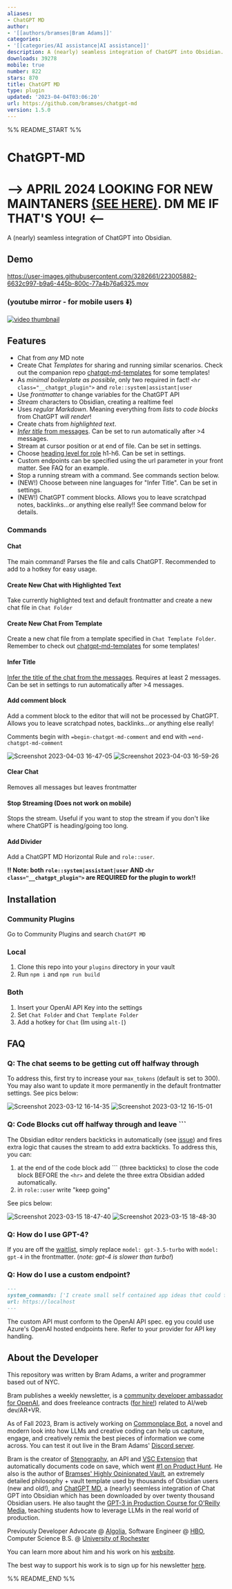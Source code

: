 ```yaml
---
aliases:
- ChatGPT MD
author:
- '[[authors/bramses|Bram Adams]]'
categories:
- '[[categories/AI assistance|AI assistance]]'
description: A (nearly) seamless integration of ChatGPT into Obsidian.
downloads: 39278
mobile: true
number: 822
stars: 870
title: ChatGPT MD
type: plugin
updated: '2023-04-04T03:06:20'
url: https://github.com/bramses/chatgpt-md
version: 1.5.0
---
```


%% README_START %%




# ChatGPT-MD

# --> APRIL 2024 LOOKING FOR NEW MAINTANERS [(SEE HERE)](https://github.com/bramses/chatgpt-md/pull/100#issuecomment-2085337331). DM ME IF THAT'S YOU! <-- 


A (nearly) seamless integration of ChatGPT into Obsidian.

## Demo

https://user-images.githubusercontent.com/3282661/223005882-6632c997-b9a6-445b-800c-77a4b76a6325.mov

### (youtube mirror - for mobile users ⬇️)

[![video thumbnail](https://raw.githubusercontent.com/bramses/chatgpt-md/HEAD/video-thumbnail.png)](https://youtu.be/CxDlol_DDI8)

## Features

- Chat from *any* MD note
- Create Chat *Templates* for sharing and running similar scenarios. Check out the companion repo [chatgpt-md-templates](https://github.com/bramses/chatgpt-md-templates) for some templates!
- As *minimal boilerplate as possible*, only two required in fact! `<hr class="__chatgpt_plugin">` and `role::system|assistant|user`
- Use *frontmatter* to change variables for the ChatGPT API
- *Stream* characters to Obsidian, creating a realtime feel
- Uses *regular Markdown*. Meaning everything from *lists* to *code blocks* from ChatGPT *will render*!
- Create chats from *highlighted text*.
- [*Infer title* from messages](https://github.com/bramses/chatgpt-md/discussions/11). Can be set to run automatically after >4 messages.
- Stream at cursor position or at end of file. Can be set in settings.
- Choose [heading level for role](https://github.com/bramses/chatgpt-md/pull/22) h1-h6. Can be set in settings.
- Custom endpoints can be specified using the url parameter in your front matter. See FAQ for an example.
- Stop a running stream with a command. See commands section below.
- (NEW!) Choose between nine languages for "Infer Title". Can be set in settings.
- (NEW!) ChatGPT comment blocks. Allows you to leave scratchpad notes, backlinks...or anything else really!! See command below for details.

### Commands

#### Chat

The main command! Parses the file and calls ChatGPT. Recommended to add to a hotkey for easy usage.


#### Create New Chat with Highlighted Text

Take currently highlighted text and default frontmatter and create a new chat file in `Chat Folder`

#### Create New Chat From Template

Create a new chat file from a template specified in `Chat Template Folder`. Remember to check out [chatgpt-md-templates](https://github.com/bramses/chatgpt-md-templates) for some templates!

#### Infer Title

[Infer the title of the chat from the messages](https://github.com/bramses/chatgpt-md/discussions/11). Requires at least 2 messages. Can be set in settings to run automatically after >4 messages.

#### Add comment block

Add a comment block to the editor that will not be processed by ChatGPT. Allows you to leave scratchpad notes, backlinks...or anything else really!

Comments begin with `=begin-chatgpt-md-comment` and end with `=end-chatgpt-md-comment`

![Screenshot 2023-04-03 16-47-05](https://user-images.githubusercontent.com/3282661/229628591-eda70076-9e03-44e3-98b5-16be73f39957.png)
![Screenshot 2023-04-03 16-59-26](https://user-images.githubusercontent.com/3282661/229628629-2fc9ec19-7cce-4754-9c09-11f2364395e5.png)

#### Clear Chat

Removes all messages but leaves frontmatter

#### Stop Streaming (Does not work on mobile)

Stops the stream. Useful if you want to stop the stream if you don't like where ChatGPT is heading/going too long.

#### Add Divider

Add a ChatGPT MD Horizontal Rule and `role::user`. 

**!! Note: both `role::system|assistant|user` AND `<hr class="__chatgpt_plugin">` are REQUIRED for the plugin to work!!**

## Installation

### Community Plugins

Go to Community Plugins and search `ChatGPT MD`

### Local

1. Clone this repo into your `plugins` directory in your vault
2. Run `npm i` and `npm run build`

### Both

1. Insert your OpenAI API Key into the settings
2. Set `Chat Folder` and `Chat Template Folder`
3. Add a hotkey for `Chat` (Im using `alt-[`)

## FAQ

### Q: The chat seems to be getting cut off halfway through

To address this, first try to increase your `max_tokens` (default is set to 300). You may also want to update it more permanently in the default frontmatter settings. See pics below:

![Screenshot 2023-03-12 16-14-35](https://user-images.githubusercontent.com/3282661/224571118-080ca393-6f94-4a20-ba98-27bc8b8b6ad2.png)
![Screenshot 2023-03-12 16-15-01](https://user-images.githubusercontent.com/3282661/224571119-cba1be45-3ab1-4b86-b056-ba596bacd918.png)

### Q: Code Blocks cut off halfway through and leave \`\`\`

The Obsidian editor renders backticks in automatically (see [issue](https://github.com/bramses/chatgpt-md/issues/15#issuecomment-1466813500)) and fires extra logic that causes the stream to add extra backticks. To address this, you can:

1. at the end of the code block add \`\`\` (three backticks) to close the code block BEFORE the `<hr>` and delete the three extra Obsidian added automatically.
2. in `role::user` write "keep going"

See pics below:

![Screenshot 2023-03-15 18-47-40](https://user-images.githubusercontent.com/3282661/225460844-54101bf2-d5ac-4725-95b5-c79bf6b6ed6a.png)
![Screenshot 2023-03-15 18-48-30](https://user-images.githubusercontent.com/3282661/225460845-6ff12c98-ea74-4ae8-bc2d-4161e89acdda.png)


### Q: How do I use GPT-4?

If you are off the [waitlist](https://openai.com/waitlist/gpt-4-api), simply replace `model: gpt-3.5-turbo` with `model: gpt-4` in the frontmatter. (*note: gpt-4 is slower than turbo!*)

### Q: How do I use a custom endpoint?

```md
---
system_commands: ['I create small self contained app ideas that could fit in a CodePen or a Replit']
url: https://localhost
---
```

The custom API must conform to the OpenAI API spec. eg you could use Azure's OpenAI hosted endpoints here. Refer to your provider for API key handling.

## About the Developer

This repository was written by Bram Adams, a writer and programmer based out of NYC. 

Bram publishes a weekly newsletter, is a [community developer ambassador for OpenAI](https://platform.openai.com/ambassadors), and does freeleance contracts ([for hire!](https://www.bramadams.dev/consulting/)) related to AI/web dev/AR+VR. 

As of Fall 2023, Bram is actively working on [Commonplace Bot](https://github.com/bramses/commonplace-bot), a novel and modern look into how LLMs and creative coding can help us capture, engage, and creatively remix the best pieces of information we come across. You can test it out live in the Bram Adams' [Discord server](https://discord.gg/GrgkFP3Je3).

Bram is the creator of [Stenography](https://stenography.dev), an API and [VSC Extension](https://marketplace.visualstudio.com/items?itemName=Stenography.stenography) that automatically documents code on save, which went [#1 on Product Hunt](https://www.producthunt.com/products/stenography#stenography). He also is the author of [Bramses' Highly Opinionated Vault](https://github.com/bramses/bramses-highly-opinionated-vault-2023), an extremely detailed philosophy + vault template used by thousands of Obsidian users (new and old!), and [ChatGPT MD](https://github.com/bramses/chatgpt-md), a (nearly) seemless integration of Chat GPT into Obsidian which has been downloaded by over twenty thousand Obsidian users. He also taught the [GPT-3 in Production Course for O'Reilly Media](https://www.oreilly.com/live-events/gpt-3-in-production/0636920065944/0636920071443/), teaching students how to leverage LLMs in the real world of production.

Previously Developer Advocate @ [Algolia](https://www.algolia.com/), Software Engineer @ [HBO](https://www.hbo.com/), Computer Science B.S. @ [University of Rochester](https://rochester.edu/)

You can learn more about him and his work on his [website](https://www.bramadams.dev/about/). 

The best way to support his work is to sign up for his newsletter [here](https://www.bramadams.dev/#/portal/).


%% README_END %%